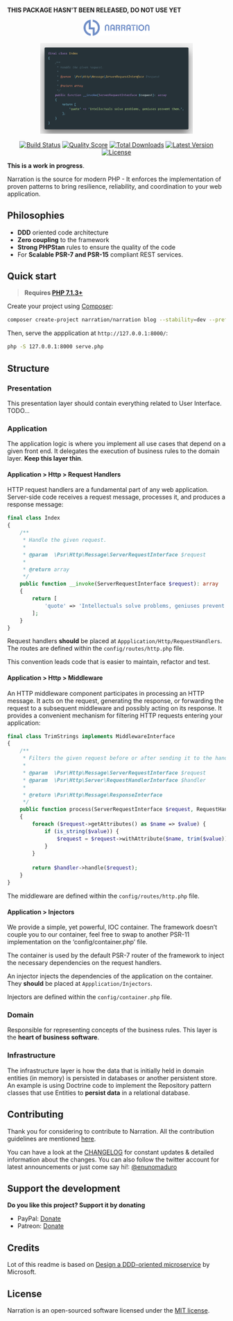 **THIS PACKAGE HASN'T BEEN RELEASED, DO NOT USE YET**

<p align="center">
    <img title="Narration" width="30%" src="https://raw.githubusercontent.com/narration/art/master/png/logotype.png" />
</p>

<p align="center">
    <img title="Narration" width="70%" src="https://raw.githubusercontent.com/narration/art/master/code.png" />
</p>

<p align="center">
  <a href="https://travis-ci.org/narration/narration"><img src="https://img.shields.io/travis/narration/narration/master.svg" alt="Build Status"></img></a>
  <a href="https://scrutinizer-ci.com/g/narration/narration"><img src="https://img.shields.io/scrutinizer/g/narration/narration.svg" alt="Quality Score"></img></a>
  <a href="https://packagist.org/packages/narration/narration"><img src="https://poser.pugx.org/narration/narration/d/total.svg" alt="Total Downloads"></a>
  <a href="https://packagist.org/packages/narration/narration"><img src="https://poser.pugx.org/narration/narration/v/stable.svg" alt="Latest Version"></a>
  <a href="https://packagist.org/packages/narration/narration"><img src="https://poser.pugx.org/narration/narration/license.svg" alt="License"></a>
</p>

**This is a work in progress**.

Narration is the source for modern PHP - It enforces the implementation of proven patterns to bring resilience, reliability, and coordination to your web application.

## Philosophies

- **DDD** oriented code architecture
- **Zero coupling** to the framework
- **Strong PHPStan** rules to ensure the quality of the code
- For **Scalable PSR-7 and PSR-15** compliant REST services.

## Quick start

> **Requires [PHP 7.1.3+](https://php.net/releases/)**

Create your project using [Composer](https://getcomposer.org):

```bash
composer create-project narration/narration blog --stability=dev --prefer-source
```

Then, serve the appplication at `http://127.0.0.1:8000/`:

```bash
php -S 127.0.0.1:8000 serve.php
```

## Structure

### Presentation

This presentation layer should contain everything related to User Interface. TODO...

### Application

The application logic is where you implement all use cases that depend on a given front end. It delegates the execution of business rules to the domain layer. **Keep this layer thin**.

#### Application > Http > Request Handlers

HTTP request handlers are a fundamental part of any web application. Server-side code receives a request message, processes it, and produces a response message:

```php
final class Index
{
    /**
     * Handle the given request.
     *
     * @param  \Psr\Http\Message\ServerRequestInterface $request
     *
     * @return array
     */
    public function __invoke(ServerRequestInterface $request): array
    {
        return [
            'quote' => 'Intellectuals solve problems, geniuses prevent them.',
        ];
    }
}
```

Request handlers **should** be placed at `Appplication/Http/RequestHandlers`. The routes are defined within the `config/routes/http.php` file.

This convention leads code that is easier to maintain, refactor and test.

#### Application > Http > Middleware

An HTTP middleware component participates in processing an HTTP message. It acts on the request, generating the response, or forwarding the request to a subsequent middleware and possibly acting on its response. It provides a convenient mechanism for filtering HTTP requests entering your application:

```php
final class TrimStrings implements MiddlewareInterface
{
    /**
     * Filters the given request before or after sending it to the handler.
     *
     * @param  \Psr\Http\Message\ServerRequestInterface $request
     * @param  \Psr\Http\Server\RequestHandlerInterface $handler
     *
     * @return \Psr\Http\Message\ResponseInterface
     */
    public function process(ServerRequestInterface $request, RequestHandlerInterface $handler): ResponseInterface
    {
        foreach ($request->getAttributes() as $name => $value) {
            if (is_string($value)) {
                $request = $request->withAttribute($name, trim($value));
            }
        }

        return $handler->handle($request);
    }
}
```

The middleware are defined within the `config/routes/http.php` file.

#### Application > Injectors

We provide a simple, yet powerful, IOC container. The framework doesn’t couple you to our container, feel free to swap to another PSR-11 implementation on the ‘config/container.php’ file.

The container is used by the default  PSR-7 router of the framework to inject the necessary dependencies on the request handlers.

An injector injects the dependencies of the application on the container. They **should** be placed at `Appplication/Injectors`.

Injectors are defined within the `config/container.php` file.

### Domain

Responsible for representing concepts of the business rules. This layer is the **heart of business software**.

### Infrastructure

The infrastructure layer is how the data that is initially held in domain entities (in memory) is persisted in databases or another persistent store. An example is using Doctrine code to implement the Repository pattern classes that use Entities to **persist data** in a relational database.

## Contributing

Thank you for considering to contribute to Narration. All the contribution guidelines are mentioned [here](CONTRIBUTING.md).

You can have a look at the [CHANGELOG](CHANGELOG.md) for constant updates & detailed information about the changes. You can also follow the twitter account for latest announcements or just come say hi!: [@enunomaduro](https://twitter.com/enunomaduro)

## Support the development

**Do you like this project? Support it by donating**

- PayPal: [Donate](https://www.paypal.com/cgi-bin/webscr?cmd=_s-xclick&hosted_button_id=66BYDWAT92N6L)
- Patreon: [Donate](https://www.patreon.com/nunomaduro)

## Credits

Lot of this readme is based on [Design a DDD-oriented microservice](https://docs.microsoft.com/en-us/dotnet/standard/microservices-architecture/microservice-ddd-cqrs-patterns/ddd-oriented-microservice) by Microsoft.

## License

Narration is an open-sourced software licensed under the [MIT license](LICENSE.md).
